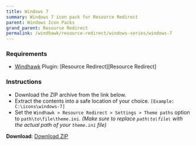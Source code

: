 ```yaml
---
title: Windows 7
summary: Windows 7 icon pack for Resource Redirect
parent: Windows Icon Packs
grand_parent: Resource Redirect
permalink: /windhawk/resource-redirect/windows-series/windows-7
---
```


### Requirements

- [Windhawk][Windhawk] Plugin: [Resource Redirect][Resource Redirect]

### Instructions

 - Download the ZIP archive from the link below.
 - Extract the contents into a safe location of your choice. `[Example: C:\icons\windows-7]`
 - Set the `Windhawk > Resource Redirect > Settings > Theme paths` option to `path\to\file\theme.ini`. *(Make sure to replace `path\to\file\` with the actual path of your `theme.ini` file)*

**Download**: [Download ZIP][Download ZIP]

<!-- ///////////////////////////////////////////////////////////////////////////////////////////////////////////////////////////////////////////////////// -->

[Download ZIP]: https://gitlab.com/the-back-room/resource-redirect/-/tree/main/icon-packs/Windows-7

[WindHawk]: https://windhawk.net/
[ResourceRedirect]: https://windhawk.net/mods/icon-resource-redirect

<!-- ///////////////////////////////////////////////////////////////////////////////////////////////////////////////////////////////////////////////////// -->
